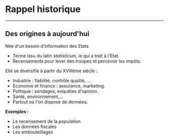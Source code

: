 # Rappel historique

----

## Des origines à aujourd'hui

Née d'un besoin d'information des Etats
- Terme issu du latin *statisticum*, ie qui a trait à l'Etat.
- Recensements pour lever des troupes et percevoir les impôts.

Elle se diversifie à partir du XVIIIème siècle :
- Industrie : fiabilité, contrôle qualité, ...  
- Economie et finance : assurance, marketing.  
- Politique : sondages, enquêtes d'opinion.  
- Santé, environnement,...
- Partout où l'on dispose de données.

**Exemples :**
- Le recensement de la population
- Les données fiscales
- Les embouteillages
